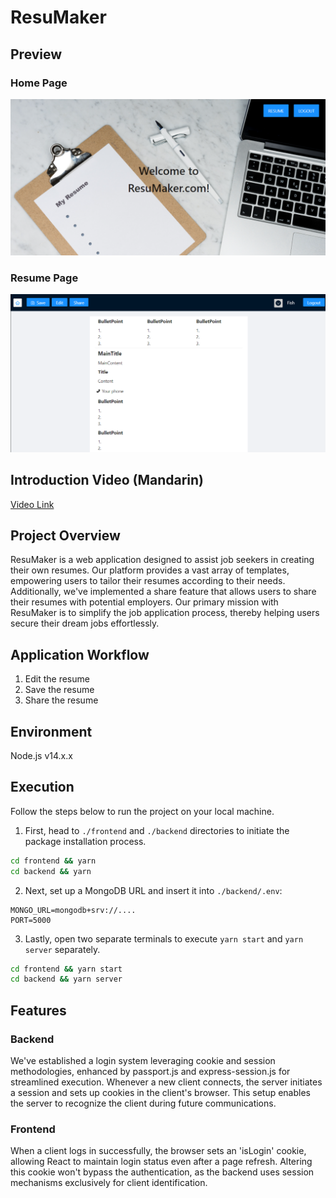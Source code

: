 # ResuMaker
## Preview
### Home Page
<a href="https://youtu.be/R3rLPsVxOU8"><img alt="home page" src="./frontend/img/homePage.png"></a>

### Resume Page
<a href="https://youtu.be/R3rLPsVxOU8"><img alt="edit resume page" src="./frontend/img/resuMaker.png"></a>

## Introduction Video (Mandarin)
[Video Link](https://youtu.be/R3rLPsVxOU8)

## Project Overview
ResuMaker is a web application designed to assist job seekers in creating their own resumes. Our platform provides a vast array of templates, empowering users to tailor their resumes according to their needs. Additionally, we've implemented a share feature that allows users to share their resumes with potential employers. Our primary mission with ResuMaker is to simplify the job application process, thereby helping users secure their dream jobs effortlessly.

## Application Workflow
1. Edit the resume 
2. Save the resume
3. Share the resume

## Environment
Node.js v14.x.x

## Execution

Follow the steps below to run the project on your local machine.

1. First, head to `./frontend` and `./backend` directories to initiate the package installation process.
```bash
cd frontend && yarn
cd backend && yarn
```

2. Next, set up a MongoDB URL and insert it into `./backend/.env`:
```
MONGO_URL=mongodb+srv://....
PORT=5000
```

3. Lastly, open two separate terminals to execute `yarn start` and `yarn server` separately.
```bash
cd frontend && yarn start
cd backend && yarn server
```

## Features
### Backend
We've established a login system leveraging cookie and session methodologies, enhanced by passport.js and express-session.js for streamlined execution. Whenever a new client connects, the server initiates a session and sets up cookies in the client's browser. This setup enables the server to recognize the client during future communications.

### Frontend
When a client logs in successfully, the browser sets an 'isLogin' cookie, allowing React to maintain login status even after a page refresh. Altering this cookie won't bypass the authentication, as the backend uses session mechanisms exclusively for client identification.